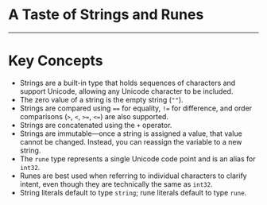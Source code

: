 # A Taste of Strings and Runes
---

# Key Concepts

- Strings are a built-in type that holds sequences of characters and support Unicode, allowing any Unicode character to be included.
- The zero value of a string is the empty string (`""`).
- Strings are compared using `==` for equality, `!=` for difference, and order comparisons (`>`, `<`, `>=`, `<=`) are also supported.
- Strings are concatenated using the `+` operator.
- Strings are immutable—once a string is assigned a value, that value cannot be changed. Instead, you can reassign the variable to a new string.
- The `rune` type represents a single Unicode code point and is an alias for `int32`.
- Runes are best used when referring to individual characters to clarify intent, even though they are technically the same as `int32`.
- String literals default to type `string`; rune literals default to type `rune`.


